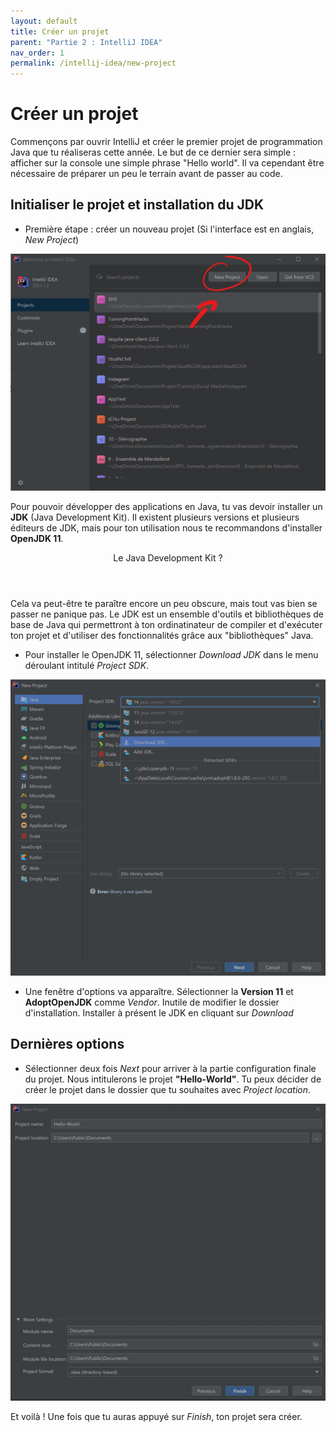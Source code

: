 ```yaml
---
layout: default
title: Créer un projet
parent: "Partie 2 : IntelliJ IDEA"
nav_order: 1
permalink: /intellij-idea/new-project
---
```


# Créer un projet

Commençons par ouvrir IntelliJ et créer le premier projet de programmation Java que tu réaliseras cette année. Le but de ce dernier sera simple : afficher sur la console une simple phrase "Hello world". Il va cependant être nécessaire de préparer un peu le terrain avant de passer au code.

## Initialiser le projet et installation du JDK
* Première étape : créer un nouveau projet (Si l'interface est en anglais, *New Project*)

![Fenêtre de démarrage IntelliJ](../assets/home-intellij.jpg)

Pour pouvoir développer des applications en Java, tu vas devoir installer un **JDK** (Java Development Kit). Il existent plusieurs versions et plusieurs éditeurs de JDK, mais pour ton utilisation nous te recommandons d'installer **OpenJDK 11**.

<div class="Note">
  <header>Le Java Development Kit ?</header>
  <p>
    Cela va peut-être te paraître encore un peu obscure, mais tout vas bien se passer ne panique pas. Le JDK est un ensemble d'outils et bibliothèques de base de Java qui permettront à ton ordinatinateur de compiler et d'exécuter ton projet et d'utiliser des fonctionnalités grâce aux "bibliothèques" Java.
  </p>
</div>

* Pour installer le OpenJDK 11, sélectionner *Download JDK* dans le menu déroulant intitulé *Project SDK*.

![Emplacement sélection JDK](../assets/jdk-prj.png)

* Une fenêtre d'options va apparaître. Sélectionner la **Version 11**  et **AdoptOpenJDK** comme *Vendor*. Inutile de modifier le dossier d'installation. Installer à présent le JDK en cliquant sur *Download*

## Dernières options

* Sélectionner deux fois *Next* pour arriver à la partie configuration finale du projet. Nous intitulerons le projet **"Hello-World"**. Tu peux décider de créer le projet dans le dossier que tu souhaites avec *Project location*.

![Finalisation de la création du projet](../assets/project-setup.jpg)

Et voilà ! Une fois que tu auras appuyé sur *Finish*, ton projet sera créer.
